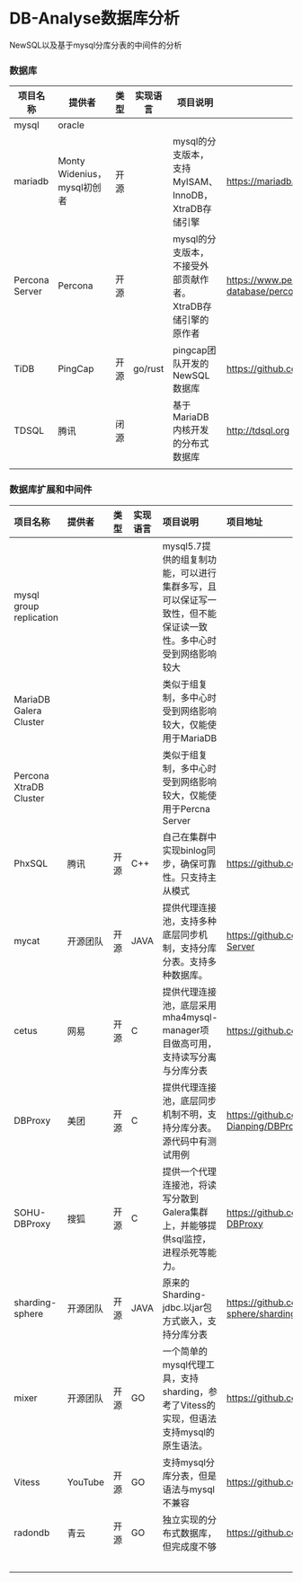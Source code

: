 # DB-Analyse数据库分析

NewSQL以及基于mysql分库分表的中间件的分析 





### 数据库

| 项目名称       | 提供者                      | 类型 | 实现语言 | 项目说明                                                    | 项目地址                                                     |
| -------------- | --------------------------- | ---- | -------- | ----------------------------------------------------------- | ------------------------------------------------------------ |
| mysql          | oracle                      |      |          |                                                             |                                                              |
| mariadb        | Monty Widenius，mysql初创者 | 开源 |          | mysql的分支版本，支持MyISAM、InnoDB，XtraDB存储引擎         | https://mariadb.org/                                         |
| Percona Server | Percona                     | 开源 |          | mysql的分支版本，不接受外部贡献作者。XtraDB存储引擎的原作者 | https://www.percona.com/software/mysql-database/percona-server |
| TiDB           | PingCap                     | 开源 | go/rust  | pingcap团队开发的NewSQL数据库                               | https://github.com/pingcap/tidb                              |
| TDSQL          | 腾讯                        | 闭源 |          | 基于MariaDB内核开发的分布式数据库                           | http://tdsql.org                                             |
|                |                             |      |          |                                                             |                                                              |



### 数据库扩展和中间件


| 项目名称                | 提供者   | 类型 | 实现语言 | 项目说明                                                     | 项目地址                                           |
| :---------------------- | :------- | ---- | -------- | :----------------------------------------------------------- | :------------------------------------------------- |
| mysql group replication |          |      |          | mysql5.7提供的组复制功能，可以进行集群多写，且可以保证写一致性，但不能保证读一致性。多中心时受到网络影响较大 |                                                    |
| MariaDB Galera Cluster  |          |      |          | 类似于组复制，多中心时受到网络影响较大，仅能使用于MariaDB    |                                                    |
| Percona XtraDB Cluster  |          |      |          | 类似于组复制，多中心时受到网络影响较大，仅能使用于Percna Server |                                                    |
| PhxSQL                  | 腾讯     | 开源 | C++      | 自己在集群中实现binlog同步，确保可靠性。只支持主从模式       | https://github.com/Tencent/phxsql                  |
| mycat                   | 开源团队 | 开源 | JAVA     | 提供代理连接池，支持多种底层同步机制，支持分库分表。支持多种数据库。 | https://github.com/MyCATApache/Mycat-Server        |
| cetus                   | 网易     | 开源 | C        | 提供代理连接池，底层采用mha4mysql-manager项目做高可用，支持读写分离与分库分表 | https://github.com/Lede-Inc/cetus                  |
| DBProxy                 | 美团     | 开源 | C        | 提供代理连接池，底层同步机制不明，支持分库分表。源代码中有测试用例 | https://github.com/Meituan-Dianping/DBProxy        |
| SOHU-DBProxy            | 搜狐     | 开源 | C        | 提供一个代理连接池，将读写分散到Galera集群上，并能够提供sql监控，进程杀死等能力。 | https://github.com/SOHUDBA/SOHU-DBProxy            |
| sharding-sphere         | 开源团队 | 开源 | JAVA     | 原来的Sharding-jdbc.以jar包方式嵌入，支持分库分表            | https://github.com/sharding-sphere/sharding-sphere |
| mixer                   | 开源团队 | 开源 | GO       | 一个简单的mysql代理工具，支持sharding，参考了Vitess的实现，但语法支持mysql的原生语法。 | https://github.com/siddontang/mixer                |
| Vitess                  | YouTube  | 开源 | GO       | 支持mysql分库分表，但是语法与mysql不兼容                     | https://github.com/vitessio/vitess                 |
| radondb                 | 青云     | 开源 | GO       | 独立实现的分布式数据库，但完成度不够                         | https://github.com/radondb/radon                   |
|                         |          |      |          |                                                              |                                                    |
|                         |          |      |          |                                                              |                                                    |
|                         |          |      |          |                                                              |                                                    |
|                         |          |      |          |                                                              |                                                    |
|                         |          |      |          |                                                              |                                                    |

